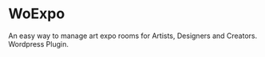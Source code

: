# WoExpo
An easy way to manage art expo rooms for Artists, Designers and Creators. Wordpress Plugin.
